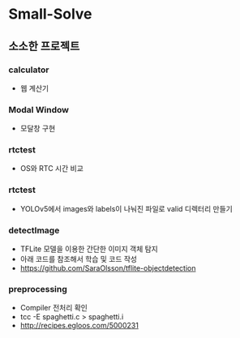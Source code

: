 # Small-Solve
## 소소한 프로젝트  
### calculator 
- 웹 계산기
### Modal Window  
- 모달창 구현  
### rtctest
- OS와 RTC 시간 비교
### rtctest
- YOLOv5에서 images와 labels이 나눠진 파일로 valid 디렉터리 만들기
### detectImage
- TFLite 모델을 이용한 간단한 이미지 객체 탐지
- 아래 코드를 참조해서 학습 및 코드 작성
- https://github.com/SaraOlsson/tflite-objectdetection  
### preprocessing
- Compiler 전처리 확인
- tcc -E spaghetti.c > spaghetti.i
- http://recipes.egloos.com/5000231

